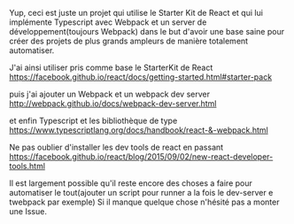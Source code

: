 Yup, ceci est juste un projet qui utilise le Starter Kit de React et qui lui implémente Typescript avec Webpack et un server de développement(toujours Webpack) dans le but d'avoir une base saine pour créer des projets de plus grands ampleurs de manière totalement automatiser.

J'ai ainsi utiliser pris comme base le StarterKit de React
https://facebook.github.io/react/docs/getting-started.html#starter-pack

puis j'ai ajouter un Webpack et un webpack dev server
http://webpack.github.io/docs/webpack-dev-server.html

et enfin Typescript et les bibliothèque de type
https://www.typescriptlang.org/docs/handbook/react-&-webpack.html

Ne pas oublier d'installer les dev tools de react en passant
https://facebook.github.io/react/blog/2015/09/02/new-react-developer-tools.html

Il est largement possible qu'il reste encore des choses a faire pour automatiser le tout(ajouter un script pour runner a la fois le dev-server e twebpack par exemple)
Si il manque quelque chose n'hésité pas a monter une Issue.
